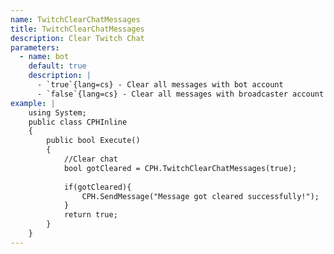 ```yaml
---
name: TwitchClearChatMessages
title: TwitchClearChatMessages
description: Clear Twitch Chat
parameters:
  - name: bot
    default: true
    description: |
      - `true`{lang=cs} - Clear all messages with bot account
      - `false`{lang=cs} - Clear all messages with broadcaster account
example: |
    using System;
    public class CPHInline
    {
        public bool Execute()
        {
            //Clear chat
            bool gotCleared = CPH.TwitchClearChatMessages(true);
            
            if(gotCleared){
                CPH.SendMessage("Message got cleared successfully!");
            }
            return true;
        }
    }
---
```

